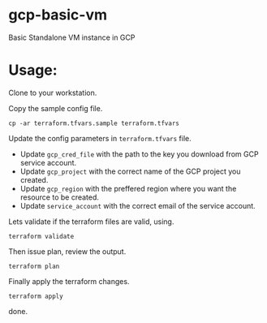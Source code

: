 # gcp-basic-vm
Basic Standalone VM instance in GCP

# Usage:

Clone to your workstation.

Copy the sample config file.

```
cp -ar terraform.tfvars.sample terraform.tfvars
```

Update the config parameters in `terraform.tfvars` file.

- Update `gcp_cred_file` with the path to the key you download from GCP service account.
- Update `gcp_project` with the correct name of the GCP project you created.
- Update `gcp_region` with the preffered region where you want the resource to be created.
- Update `service_account` with the correct email of the service account.

Lets validate if the terraform files are valid, using.

```
terraform validate
```

Then issue plan, review the output.

```
terraform plan
```

Finally apply the terraform changes.

```
terraform apply
```

done.
